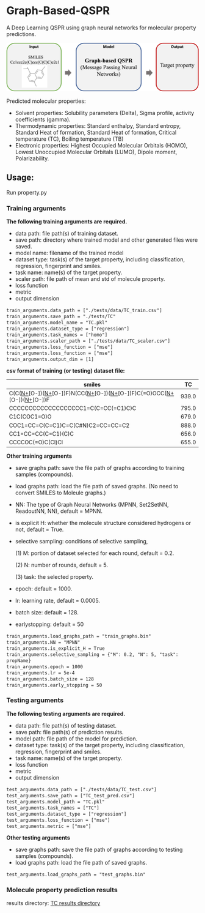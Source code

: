# Graph-Based-QSPR
A Deep Learning QSPR using graph neural networks for molecular property predictions.

<p align="center">
<img src="./docs/diagram.png", width="1000"/>
</p>

Predicted molecular properties:

- Solvent properties: Solubility parameters (Delta), Sigma profile, activity coefficients (gamma).
- Thermodynamic properties: Standard enthalpy, Standard entropy, Standard Heat of formation, Standard Heat of formation, Critical temperature (TC), Boiling temperature (TB)
- Electronic properties: Highest Occupied Molecular Orbitals (HOMO), Lowest Unoccupied Molecular Orbitals (LUMO), Dipole moment, Polarizability.

## Usage:

Run property.py

### Training arguments
**The following training arguments are required.**
- data path: file path(s) of training dataset.
- save path: directory where trained model and other generated files were saved.
- model name: filename of the trained model
- dataset type: task(s) of the target property, including classification, regression, fingerprint and smiles. 
- task name: name(s) of the target property.
- scaler path: file path of mean and std of molecule property.
- loss function
- metric
- output dimension
```
train_arguments.data_path = ["./tests/data/TC_train.csv"]
train_arguments.save_path = "./tests/TC"
train_arguments.model_name = "TC.pkl"
train_arguments.dataset_type = ["regression"]
train_arguments.task_names = ["homo"]
train_arguments.scaler_path = ["./tests/data/TC_scaler.csv"]
train_arguments.loss_function = ["mse"]
train_arguments.loss_function = ["mse"]
train_arguments.output_dim = [1]
```
 **csv format of training (or testing) dataset file:**
 
| smiles                             | TC         | 
| ---------------------------------- | ------------ | 
| C(C([N+](=O)[O-])([N+](=O)[O-])F)N(CC([N+](=O)[O-])([N+](=O)[O-])F)C(=O)OCC([N+](=O)[O-])([N+](=O)[O-])F	   | 939.0 |
| CCCCCCCCCCCCCCCCCCC1=C(C=CC(=C1)C)C	                 | 795.0 |
| C1C(COC1=O)O	             | 679.0 |
| COC1=CC=C(C=C1)C=C(C#N)C2=CC=CC=C2	             | 888.0 |
| CC1=CC=CC(C=C1)(C)C	                         | 656.0 | 
| CCCCOC(=O)C(Cl)Cl           | 655.0 |

**Other training arguments**
- save graphs path: save the file path of graphs according to training samples (compounds).
- load graphs path: load the file path of saved graphs. (No need to convert SMILES to Moleule graphs.)
- NN: The type of Graph Neural Networks (MPNN, Set2SetNN, ReadoutNN, NN), default = MPNN. 
- is explicit H: whether the molecule structure considered hydrogens or not, default = True.
- selective sampling: conditions of selective sampling,

  (1) M: portion of dataset selected for each round, default = 0.2.
  
  (2) N: number of rounds, default = 5.
  
  (3) task: the selected property.
  
- epoch: default = 1000.
- lr: learning rate, default = 0.0005.
- batch size: default = 128.
- earlystopping: default = 50

```
train_arguments.load_graphs_path = "train_graphs.bin"
train_arguments.NN = "MPNN"
train_arguments.is_explicit_H = True
train_arguments.selective_sampling = {"M": 0.2, "N": 5, "task": propName}
train_arguments.epoch = 1000
train_arguments.lr = 5e-4
train_arguments.batch_size = 128
train_arguments.early_stopping = 50
```

### Testing arguments
**The following testing arguments are required.**
- data path: file path(s) of testing dataset.
- save path: file path(s) of prediction results.
- model path: file path of the model for prediction.
- dataset type: task(s) of the target property, including classification, regression, fingerprint and smiles. 
- task name: name(s) of the target property.
- loss function
- metric
- output dimension
```
test_arguments.data_path = ["./tests/data/TC_test.csv"]
test_arguments.save_path = ["TC_test_pred.csv"]
test_arguments.model_path = "TC.pkl"
test_arguments.task_names = ["TC"]
test_arguments.dataset_type = ["regression"]
test_arguments.loss_function = ["mse"]
test_arguments.metric = ["mse"]
```

**Other testing arguments**
- save graphs path: save the file path of graphs according to testing samples (compounds).
- load graphs path: load the file path of saved graphs.

```
test_arguments.load_graphs_path = "test_graphs.bin"
```

### Molecule property prediction results

results directory: <a href="./tests/TC"> TC results directory</a>
